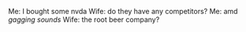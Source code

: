 Me: I bought some nvda Wife: do they have any competitors? Me: amd *gagging sounds* Wife: the root beer company?

